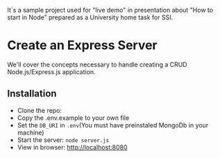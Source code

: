 It`s a sample project used for "live demo" in presentation about "How to start in Node" prepared as a University home task for SSI.

# Create an Express Server

We'll cover the concepts necessary to handle creating a CRUD Node.js/Express.js application.

## Installation

- Clone the repo:
- Copy the .env.example to your own file
- Set the `DB_URI` in `.env`(You must have preinstaled MongoDb in your machine)
- Start the server: `node server.js`
- View in browser: <http://localhost:8080>
